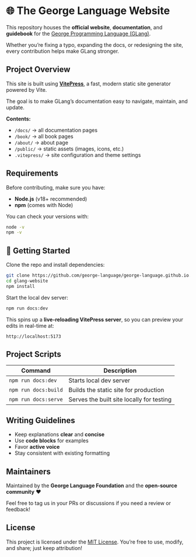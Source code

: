 # 🌐 The George Language Website

This repository houses the **official website**, **documentation**, and **guidebook** for the [George Programming Language (GLang)](https://github.com/george-language/glang).

Whether you’re fixing a typo, expanding the docs, or redesigning the site, every contribution helps make GLang stronger.

## Project Overview

This site is built using **[VitePress](https://vitepress.dev/)**, a fast, modern static site generator powered by Vite.

The goal is to make GLang’s documentation easy to navigate, maintain, and update.

**Contents:**

- `/docs/` → all documentation pages
- `/book/` → all book pages
- `/about/` → about page
- `/public/` → static assets (images, icons, etc.)
- `.vitepress/` → site configuration and theme settings

## Requirements

Before contributing, make sure you have:

- **Node.js** (v18+ recommended)
- **npm** (comes with Node)

You can check your versions with:

```bash
node -v
npm -v
```

## 🚀 Getting Started

Clone the repo and install dependencies:

```bash
git clone https://github.com/george-language/george-language.github.io.git
cd glang-website
npm install
```

Start the local dev server:

```bash
npm run docs:dev
```

This spins up a **live-reloading VitePress server**, so you can preview your edits in real-time at:

```
http://localhost:5173
```

## Project Scripts

| Command              | Description                               |
| -------------------- | ----------------------------------------- |
| `npm run docs:dev`   | Starts local dev server                   |
| `npm run docs:build` | Builds the static site for production     |
| `npm run docs:serve` | Serves the built site locally for testing |

## Writing Guidelines

- Keep explanations **clear** and **concise**
- Use **code blocks** for examples
- Favor **active voice**
- Stay consistent with existing formatting

## Maintainers

Maintained by the **George Language Foundation** and the **open-source community** ❤️

Feel free to tag us in your PRs or discussions if you need a review or feedback!

## License

This project is licensed under the [MIT License](./LICENSE). You’re free to use, modify, and share; just keep attribution!
